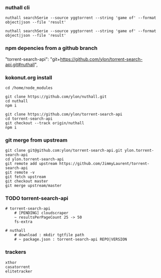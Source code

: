 ### nuthall cli
```
nuthall searchSerie --source yggtorrent --string 'game of' --format object|json --file 'result'

nuthall searchSerie --source yggtorrent --string 'game of' --format object|json --file 'result'
```

### npm depencies from a github branch
"torrent-search-api": "git+https://github.com/ylon/torrent-search-api.git#nuthall",

### kokonut.org install
```
cd /home/node_modules

git clone https://github.com/ylon/nuthall.git
cd nuthall
npm i

git clone https://github.com/ylon/torrent-search-api
cd torrent-search-api
git checkout --track origin/nuthall
npm i
```

### git merge from upstream
```
git clone git@github.com:ylon/torrent-search-api.git ylon.torrent-search-api
cd ylon.torrent-search-api
git remote add upstream https://github.com/JimmyLaurent/torrent-search-api
git remote -v
git fetch upstream
git checkout master
git merge upstream/master
```

### TODO torrent-search-api
```
# torrent-search-api
	# [PENDING] cloudscraper
	~ resultsPerPageCount 25 -> 50
	fs-extra

# nuthall
	# download : mkdir tgtfile path
	# ~ package.json : torrent-search-api REPO|VERSION
```

### trackers
```
xthor
casatorrent
elitetracker
```
